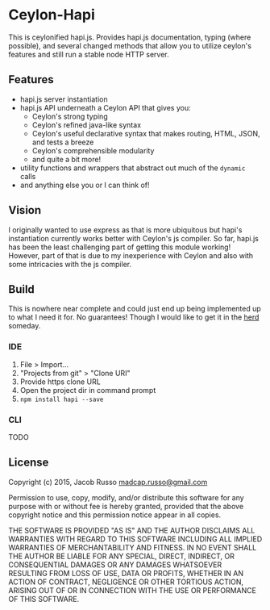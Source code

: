 # Ceylon-Hapi

This is ceylonified hapi.js.  Provides hapi.js documentation, typing (where possible), and several changed methods that allow you to utilize ceylon's features and still run a stable node HTTP server.

## Features

* hapi.js server instantiation
* hapi.js API underneath a Ceylon API that gives you:
    *    Ceylon's strong typing
    * Ceylon's refined java-like syntax
    * Ceylon's useful declarative syntax that makes routing, HTML, JSON, and tests a breeze
    * Ceylon's comprehensible modularity
    * and quite a bit more!
* utility functions and wrappers that abstract out much of the `dynamic` calls
* and anything else you or I can think of!

## Vision

I originally wanted to use express as that is more ubiquitous but hapi's instantiation currently works better with Ceylon's js compiler.  So far, hapi.js has been the least challenging part of getting this module working! However, part of that is due to my inexperience with Ceylon and also with some intricacies with the js compiler.

## Build

This is nowhere near complete and could just end up being implemented up to what I need it for.  No guarantees! Though I would like to get it in the [herd](https://modules.ceylon-lang.org/) someday.

### IDE

1. File > Import...
2. "Projects from git" > "Clone URI"
3. Provide https clone URL
4. Open the project dir in command prompt
5. `npm install hapi --save` 

### CLI

TODO

## License

Copyright (c) 2015, Jacob Russo <madcap.russo@gmail.com>

Permission to use, copy, modify, and/or distribute this software for any
purpose with or without fee is hereby granted, provided that the above
copyright notice and this permission notice appear in all copies.

THE SOFTWARE IS PROVIDED "AS IS" AND THE AUTHOR DISCLAIMS ALL WARRANTIES
WITH REGARD TO THIS SOFTWARE INCLUDING ALL IMPLIED WARRANTIES OF
MERCHANTABILITY AND FITNESS. IN NO EVENT SHALL THE AUTHOR BE LIABLE FOR
ANY SPECIAL, DIRECT, INDIRECT, OR CONSEQUENTIAL DAMAGES OR ANY DAMAGES
WHATSOEVER RESULTING FROM LOSS OF USE, DATA OR PROFITS, WHETHER IN AN
ACTION OF CONTRACT, NEGLIGENCE OR OTHER TORTIOUS ACTION, ARISING OUT OF
OR IN CONNECTION WITH THE USE OR PERFORMANCE OF THIS SOFTWARE.

